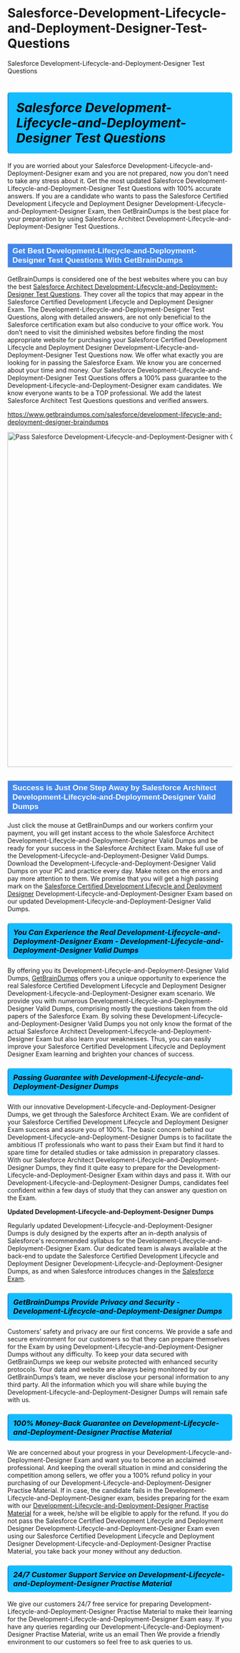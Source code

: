 # Salesforce-Development-Lifecycle-and-Deployment-Designer-Test-Questions
Salesforce Development-Lifecycle-and-Deployment-Designer Test Questions
<h1><strong><span style="display: block; color: #000000; background: #14BDFF; border: 0.5px solid #AED6F1; border-left: 3px solid #3498DB; padding: .6em; border-radius: 6px;">                     <em>Salesforce Development-Lifecycle-and-Deployment-Designer <span class="exam_variation">Test Questions</span> </em>                </span></strong>            </h1>                        <p>If you are worried about your Salesforce Development-Lifecycle-and-Deployment-Designer exam and you are not prepared, now you don't need to take any stress about it.             Get the most updated Salesforce Development-Lifecycle-and-Deployment-Designer <span class="exam_variation">Test Questions</span> with 100% accurate answers. If you are a candidate who wants to pass the             Salesforce Certified Development Lifecycle and Deployment Designer Development-Lifecycle-and-Deployment-Designer Exam, then GetBrainDumps is the best place for your preparation by using Salesforce Architect Development-Lifecycle-and-Deployment-Designer <span class="exam_variation">Test Questions</span>. .</p>                        <h2 style="background: #4287ec; border: 1px solid #cccccc; padding: 5px 10px;">                <span style="color: #ffffff;">                    <span style="font-size: 11pt;">                        <span style="line-height: normal;">                            <span style="font-family: Calibri,sans-serif;">                                <strong>                                    <span style="font-size: 13.0pt;">Get Best Development-Lifecycle-and-Deployment-Designer <span class="exam_variation">Test Questions</span> With GetBrainDumps</span>                                </strong>                            </span>                        </span>                    </span>                </span>            </h2>                        <p>GetBrainDumps is considered one of the best websites where you can buy the best <a href="https://www.getbraindumps.com/salesforce/salesforce-architect-braindumps.html">Salesforce Architect Development-Lifecycle-and-Deployment-Designer <span class="exam_variation">Test Questions</span></a>.             They cover all the topics that may appear in the Salesforce Certified Development Lifecycle and Deployment Designer Exam. The Development-Lifecycle-and-Deployment-Designer <span class="exam_variation">Test Questions</span>,             along with detailed answers, are not only beneficial to the Salesforce certification exam but also conducive to your office work.             You don’t need to visit the diminished websites before finding the most appropriate website for purchasing your             Salesforce Certified Development Lifecycle and Deployment Designer Development-Lifecycle-and-Deployment-Designer <span class="exam_variation">Test Questions</span> now. We offer what exactly you are looking for in passing the Salesforce Exam.             We know you are concerned about your time and money. Our Salesforce Development-Lifecycle-and-Deployment-Designer <span class="exam_variation">Test Questions</span> offers a 100% pass guarantee to the             Development-Lifecycle-and-Deployment-Designer exam candidates. We know everyone wants to be a TOP professional. We add the latest Salesforce Architect <span class="exam_variation">Test Questions</span> questions and verified answers.</p>                        <p><a href="https://www.getbraindumps.com/salesforce/development-lifecycle-and-deployment-designer-braindumps">https://www.getbraindumps.com/salesforce/development-lifecycle-and-deployment-designer-braindumps</a></p>                        <p><a href="https://www.getbraindumps.com/"><img src="https://www.getbraindumps.com/images/get-updated-exam-questions-with-discount-getbraindumps.jpg" class="postImage" alt="Pass Salesforce Development-Lifecycle-and-Deployment-Designer with GetBrainDumps" width="750"></a></p>                            <h2 style="background: #4287ec; border: 1px solid #cccccc; padding: 5px 10px;">                <span style="color: #ffffff;">                    <span style="font-size: 11pt;">                        <span style="line-height: normal;">                            <span style="font-family: Calibri,sans-serif;">                                <strong>                                    <span style="font-size: 13.0pt;">Success is Just One Step Away by Salesforce Architect Development-Lifecycle-and-Deployment-Designer <span class="exam_variation2">Valid Dumps</span></span>                                </strong>                            </span>                        </span>                    </span>                </span>            </h2>                        <p>Just click the mouse at GetBrainDumps and our workers confirm your payment, you will get instant access to the whole Salesforce Architect Development-Lifecycle-and-Deployment-Designer <span class="exam_variation2">Valid Dumps</span>             and be ready for your success in the Salesforce Architect Exam. Make full use of the Development-Lifecycle-and-Deployment-Designer <span class="exam_variation2">Valid Dumps</span>. Download the Development-Lifecycle-and-Deployment-Designer <span class="exam_variation2">Valid Dumps</span> on your             PC and practice every day. Make notes on the errors and pay more attention to them. We promise that you will get a high passing mark on the             <a href="https://www.getbraindumps.com/salesforce/development-lifecycle-and-deployment-designer-braindumps">Salesforce Certified Development Lifecycle and Deployment Designer</a> Development-Lifecycle-and-Deployment-Designer Exam based on our updated Development-Lifecycle-and-Deployment-Designer <span class="exam_variation2">Valid Dumps</span>.</p>                        <h3>                <strong>                    <span style="display: block; color: #000000; background: #14BDFF; border: 0.5px solid #AED6F1; border-left: 3px solid #3498DB; padding: .6em; border-radius: 6px;">                        <em>You Can Experience the Real Development-Lifecycle-and-Deployment-Designer Exam - Development-Lifecycle-and-Deployment-Designer <span class="exam_variation2">Valid Dumps</span></em>                    </span>                </strong>            </h3>                        <p>By offering you its Development-Lifecycle-and-Deployment-Designer <span class="exam_variation2">Valid Dumps</span>, <a href="https://www.getbraindumps.com/">GetBrainDumps</a> offers you a unique opportunity to experience the real             Salesforce Certified Development Lifecycle and Deployment Designer Development-Lifecycle-and-Deployment-Designer exam scenario. We provide you with numerous Development-Lifecycle-and-Deployment-Designer <span class="exam_variation2">Valid Dumps</span>, comprising mostly             the questions taken from the old papers of the Salesforce Exam. By solving these Development-Lifecycle-and-Deployment-Designer <span class="exam_variation2">Valid Dumps</span> you not only know the format of the actual             Salesforce Architect Development-Lifecycle-and-Deployment-Designer Exam but also learn your weaknesses. Thus, you can easily improve your             Salesforce Certified Development Lifecycle and Deployment Designer Exam learning and brighten your chances of success.</p>                        <h3>                <strong>                    <span style="display: block; color: #000000; background: #14BDFF; border: 0.5px solid #AED6F1; border-left: 3px solid #3498DB; padding: .6em; border-radius: 6px;">                        <em>Passing Guarantee with Development-Lifecycle-and-Deployment-Designer <span class="exam_variation3">Dumps</span></em>                    </span>                </strong>            </h3>                        <p>With our innovative Development-Lifecycle-and-Deployment-Designer <span class="exam_variation3">Dumps</span>, we get through the Salesforce Architect Exam. We are confident of your Salesforce Certified Development Lifecycle and Deployment Designer Exam             success and assure you of 100%. The basic concern behind our Development-Lifecycle-and-Deployment-Designer <span class="exam_variation3">Dumps</span> is to facilitate the ambitious IT professionals who want to pass their             Exam but find it hard to spare time for detailed studies or take admission in preparatory classes. With our Salesforce Architect Development-Lifecycle-and-Deployment-Designer <span class="exam_variation3">Dumps</span>, they             find it quite easy to prepare for the Development-Lifecycle-and-Deployment-Designer Exam within days and pass it. With our Development-Lifecycle-and-Deployment-Designer <span class="exam_variation3">Dumps</span>, candidates feel confident within a few days of             study that they can answer any question on the Exam.</p>                        <p><strong>Updated Development-Lifecycle-and-Deployment-Designer <span class="exam_variation3">Dumps</span></strong></p>                        <p>Regularly updated Development-Lifecycle-and-Deployment-Designer <span class="exam_variation3">Dumps</span> is duly designed by the experts after an in-depth analysis of Salesforce's recommended syllabus for the Development-Lifecycle-and-Deployment-Designer Exam.             Our dedicated team is always available at the back-end to update the Salesforce Certified Development Lifecycle and Deployment Designer Development-Lifecycle-and-Deployment-Designer <span class="exam_variation3">Dumps</span>,             as and when Salesforce introduces changes in the <a href="https://www.getbraindumps.com/salesforce-braindumps.html">Salesforce Exam</a>.</p>                        <h3>                <strong>                    <span style="display: block; color: #000000; background: #14BDFF; border: 0.5px solid #AED6F1; border-left: 3px solid #3498DB; padding: .6em; border-radius: 6px;">                        <em>GetBrainDumps Provide Privacy and Security - Development-Lifecycle-and-Deployment-Designer <span class="exam_variation3">Dumps</span></em>                    </span>                </strong>            </h3>                        <p>Customers’ safety and privacy are our first concerns. We provide a safe and secure environment for our customers so that they can prepare themselves for the Exam by using             Development-Lifecycle-and-Deployment-Designer <span class="exam_variation3">Dumps</span> without any difficulty. To keep your data secured with GetBrainDumps we keep our website protected with enhanced security protocols. Your data and website             are always being monitored by our GetBrainDumps’s team, we never disclose your personal information to any third party. All the information which you will share while buying             the Development-Lifecycle-and-Deployment-Designer <span class="exam_variation3">Dumps</span> will remain safe with us.</p>                        <h3>                <strong>                    <span style="display: block; color: #000000; background: #14BDFF; border: 0.5px solid #AED6F1; border-left: 3px solid #3498DB; padding: .6em; border-radius: 6px;">                        <em>100% Money-Back Guarantee on Development-Lifecycle-and-Deployment-Designer <span class="exam_variation4">Practise Material</span></em>                    </span>                </strong>            </h3>                        <p>We are concerned about your progress in your Development-Lifecycle-and-Deployment-Designer Exam and want you to become an acclaimed professional. And keeping the overall situation in mind and             considering the competition among sellers, we offer you a 100% refund policy in your purchasing of our Development-Lifecycle-and-Deployment-Designer <span class="exam_variation4">Practise Material</span>. If in case, the candidate fails in the             Development-Lifecycle-and-Deployment-Designer exam, besides preparing for the exam with our <a href="https://www.getbraindumps.com/salesforce/development-lifecycle-and-deployment-designer-braindumps">Development-Lifecycle-and-Deployment-Designer <span class="exam_variation4">Practise Material</span></a> for a week, he/she will be eligible to apply for the refund. If you do not pass the             Salesforce Certified Development Lifecycle and Deployment Designer Development-Lifecycle-and-Deployment-Designer Exam even using our Salesforce Certified Development Lifecycle and Deployment Designer Development-Lifecycle-and-Deployment-Designer <span class="exam_variation4">Practise Material</span>, you             take back your money without any deduction.</p>                        <h3>                <strong>                    <span style="display: block; color: #000000; background: #14BDFF; border: 0.5px solid #AED6F1; border-left: 3px solid #3498DB; padding: .6em; border-radius: 6px;">                        <em>24/7 Customer Support Service on Development-Lifecycle-and-Deployment-Designer <span class="exam_variation4">Practise Material</span></em>                    </span>                </strong>            </h3>                        <p>We give our customers 24/7 free service for preparing Development-Lifecycle-and-Deployment-Designer <span class="exam_variation4">Practise Material</span> to make their learning for the Development-Lifecycle-and-Deployment-Designer Exam easy. If you have any queries regarding our             Development-Lifecycle-and-Deployment-Designer <span class="exam_variation4">Practise Material</span>, write us an email Then We provide a friendly environment to our customers so feel free to ask queries to us.</p>                    
